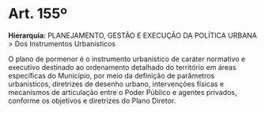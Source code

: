 # Art. 155º

**Hierarquia:** PLANEJAMENTO, GESTÃO E EXECUÇÃO DA POLÍTICA URBANA > Dos Instrumentos Urbanísticos

O plano de pormenor é o instrumento urbanístico de caráter normativo e executivo destinado ao ordenamento detalhado do território em áreas específicas do Município, por meio da definição de parâmetros urbanísticos, diretrizes de desenho urbano, intervenções físicas e mecanismos de articulação entre o Poder Público e agentes privados, conforme os objetivos e diretrizes do Plano Diretor.






